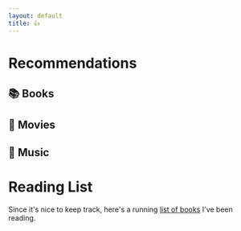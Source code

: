 ```yaml
---
layout: default
title: 👍
---
```


# Recommendations

## :books: Books

## :movie_camera: Movies

## :musical_note: Music

# Reading List

Since it's nice to keep track, here's a running [list of books](books.md) I've been reading.